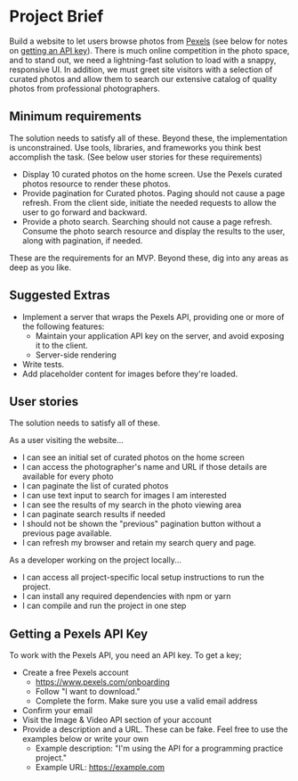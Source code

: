 # Project Brief

Build a website to let users browse photos from [Pexels](https://www.pexels.com/) (see below for notes on [getting an API key](#getting-a-pexels-api-key)). There is much online competition in the photo space, and to stand
out, we need a lightning-fast solution to load with a snappy, responsive UI. In addition, we must greet site visitors with a selection of curated photos and allow them to search our extensive catalog of quality photos from professional photographers.

## Minimum requirements

The solution needs to satisfy all of these. Beyond these, the implementation is unconstrained. Use tools, libraries, and frameworks you think best accomplish the task. (See below user stories for these requirements)

- Display 10 curated photos on the home screen. Use the Pexels curated photos resource to render these photos.
- Provide pagination for Curated photos. Paging should not cause a page refresh. From the client side, initiate the needed requests to allow the user to go forward and backward.
- Provide a photo search. Searching should not cause a page refresh. Consume the photo search resource and display the results to the user, along with pagination, if needed.

These are the requirements for an MVP. Beyond these, dig into any areas as deep as you like.

## Suggested Extras

- Implement a server that wraps the Pexels API, providing one or more of the following features:
  - Maintain your application API key on the server, and avoid exposing it to the client.
  - Server-side rendering
- Write tests.
- Add placeholder content for images before they're loaded.

## User stories

The solution needs to satisfy all of these.

As a user visiting the website...

- I can see an initial set of curated photos on the home screen
- I can access the photographer's name and URL if those details are available for every photo
- I can paginate the list of curated photos
- I can use text input to search for images I am interested
- I can see the results of my search in the photo viewing area
- I can paginate search results if needed
- I should not be shown the "previous" pagination button without a previous page available.
- I can refresh my browser and retain my search query and page.

As a developer working on the project locally...

- I can access all project-specific local setup instructions to run the project.
- I can install any required dependencies with npm or yarn
- I can compile and run the project in one step

## Getting a Pexels API Key

To work with the Pexels API, you need an API key. To get a key;

- Create a free Pexels account
  - <https://www.pexels.com/onboarding>
  - Follow "I want to download."
  - Complete the form. Make sure you use a valid email address
- Confirm your email
- Visit the Image & Video API section of your account
- Provide a description and a URL. These can be fake. Feel free to use the examples below or write your own
  - Example description: "I'm using the API for a programming practice project."
  - Example URL: <https://example.com>
